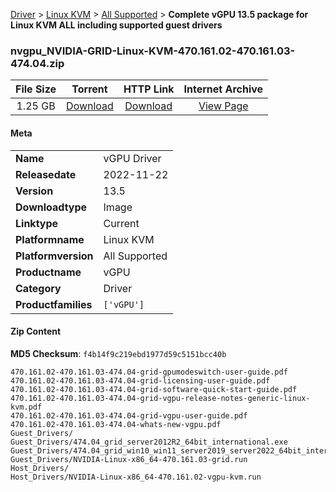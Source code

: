 
[Driver](/README.md)  >  [Linux KVM](/index/Driver/Linux_KVM.md)  >  [All Supported](/index/Driver/Linux_KVM/All_Supported.md)  >  **Complete vGPU 13.5 package for Linux KVM ALL including supported guest drivers**


### nvgpu_NVIDIA-GRID-Linux-KVM-470.161.02-470.161.03-474.04.zip

| **File Size** | **Torrent**  | **HTTP Link** | **Internet Archive** |
|:-------------:|:------------:|:-------------:|:--------------------:|
| 1.25 GB |  [Download](https://archive.org/download/nvgpu_NVIDIA-GRID-Linux-KVM-470.161.02-470.161.03-474.04.zip/nvgpu_NVIDIA-GRID-Linux-KVM-470.161.02-470.161.03-474.04.zip_archive.torrent)       | [Download](https://archive.org/compress/nvgpu_NVIDIA-GRID-Linux-KVM-470.161.02-470.161.03-474.04.zip) | [View Page](https://archive.org/details/nvgpu_NVIDIA-GRID-Linux-KVM-470.161.02-470.161.03-474.04.zip)       |

#### Meta

<table>
<tr><td><strong>Name</strong></td><td>vGPU Driver</td></tr>
<tr><td><strong>Releasedate</strong></td><td>2022-11-22</td></tr>
<tr><td><strong>Version</strong></td><td>13.5</td></tr>
<tr><td><strong>Downloadtype</strong></td><td>Image</td></tr>
<tr><td><strong>Linktype</strong></td><td>Current</td></tr>
<tr><td><strong>Platformname</strong></td><td>Linux KVM</td></tr>
<tr><td><strong>Platformversion</strong></td><td>All Supported</td></tr>
<tr><td><strong>Productname</strong></td><td>vGPU</td></tr>
<tr><td><strong>Category</strong></td><td>Driver</td></tr>
<tr><td><strong>Productfamilies</strong></td><td><code>['vGPU']</code></td></tr>
</table>

#### Zip Content

**MD5 Checksum**: `f4b14f9c219ebd1977d59c5151bcc40b`

```text
470.161.02-470.161.03-474.04-grid-gpumodeswitch-user-guide.pdf
470.161.02-470.161.03-474.04-grid-licensing-user-guide.pdf
470.161.02-470.161.03-474.04-grid-software-quick-start-guide.pdf
470.161.02-470.161.03-474.04-grid-vgpu-release-notes-generic-linux-kvm.pdf
470.161.02-470.161.03-474.04-grid-vgpu-user-guide.pdf
470.161.02-470.161.03-474.04-whats-new-vgpu.pdf
Guest_Drivers/
Guest_Drivers/474.04_grid_server2012R2_64bit_international.exe
Guest_Drivers/474.04_grid_win10_win11_server2019_server2022_64bit_international.exe
Guest_Drivers/NVIDIA-Linux-x86_64-470.161.03-grid.run
Host_Drivers/
Host_Drivers/NVIDIA-Linux-x86_64-470.161.02-vgpu-kvm.run
```